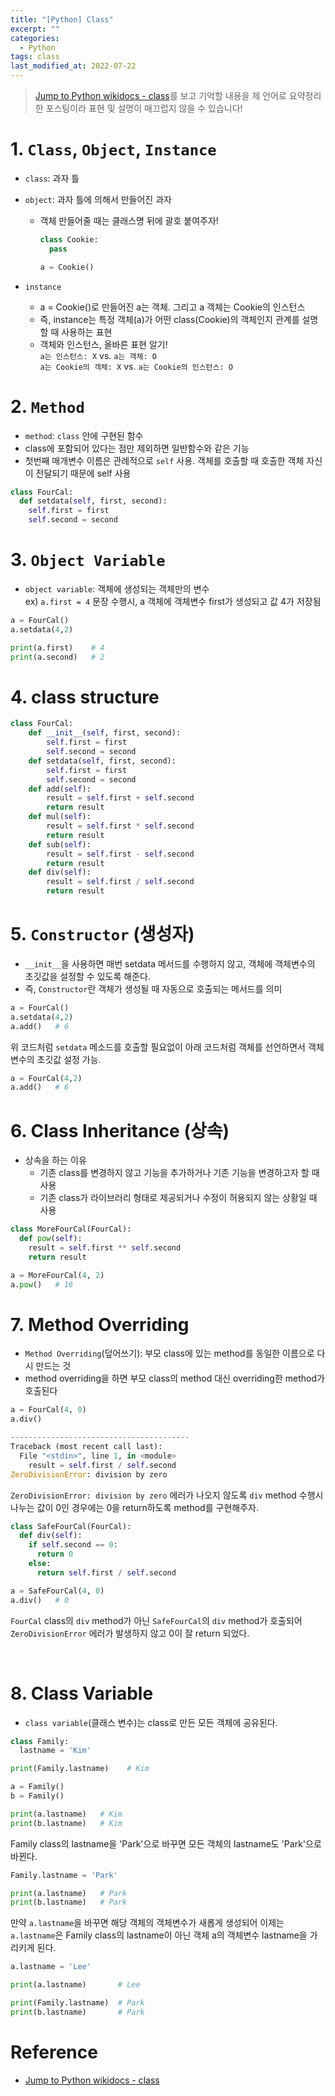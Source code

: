 ```yaml
---
title: "[Python] Class"
excerpt: ""
categories:
  - Python
tags: class
last_modified_at: 2022-07-22
---
```


> [Jump to Python wikidocs - class](https://wikidocs.net/28)를 보고 기억할 내용을 제 언어로 요약정리한 포스팅이라 표현 및 설명이 매끄럽지 않을 수 있습니다!

# 1. `Class`, `Object`, `Instance`
+ `class`: 과자 틀
+ `object`: 과자 틀에 의해서 만들어진 과자
  + 객체 만들어줄 때는 클래스명 뒤에 괄호 붙여주자!
    
    ```python
    class Cookie:
      pass

    a = Cookie()
    ```

+ `instance`
  + a = Cookie()로 만들어진 a는 객체. 그리고 a 객체는 Cookie의 인스턴스
  + 즉, instance는 특정 객체(a)가 어떤 class(Cookie)의 객체인지 관계를 설명할 때 사용하는 표현
  + 객체와 인스턴스, 올바른 표현 알기! <br>
  `a는 인스턴스: X` vs. `a는 객체: O` <br>
  `a는 Cookie의 객체: X` vs. `a는 Cookie의 인스턴스: O`

# 2. `Method`
+ `method`: `class` 안에 구현된 함수
+ class에 포함되어 있다는 점만 제외하면 일반함수와 같은 기능
+ 첫번째 매개변수 이름은 관례적으로 `self` 사용. 객체를 호출할 때 호출한 객체 자신이 전달되기 때문에 self 사용

```python
class FourCal:
  def setdata(self, first, second):
    self.first = first
    self.second = second
```

# 3. `Object Variable`
+ `object variable`: 객체에 생성되는 객체만의 변수 <br>
  ex) `a.first = 4` 문장 수행시, a 객체에 객체변수 first가 생성되고 값 4가 저장됨

```python
a = FourCal()
a.setdata(4,2)

print(a.first)    # 4
print(a.second)   # 2
```

# 4. class structure

```python
class FourCal:
    def __init__(self, first, second):
        self.first = first
        self.second = second
    def setdata(self, first, second):
        self.first = first
        self.second = second
    def add(self):
        result = self.first + self.second
        return result
    def mul(self):
        result = self.first * self.second
        return result
    def sub(self):
        result = self.first - self.second
        return result
    def div(self):
        result = self.first / self.second
        return result
```
# 5. `Constructor` (생성자)
+ `__init__`을 사용하면 매번 setdata 메서드를 수행하지 않고, 객체에 객체변수의 초깃값을 설정할 수 있도록 해준다.
+ 즉, `Constructor`란 객체가 생성될 때 자동으로 호출되는 메서드를 의미


```python
a = FourCal()
a.setdata(4,2)
a.add()   # 6
```

위 코드처럼 `setdata` 메소드를 호출할 필요없이 아래 코드처럼 객체를 선언하면서 객체변수의 초깃값 설정 가능.

```python
a = FourCal(4,2)
a.add()   # 6
```

# 6. Class Inheritance (상속)
+ 상속을 하는 이유
  + 기존 class를 변경하지 않고 기능을 추가하거나 기존 기능을 변경하고자 할 때 사용
  + 기존 class가 라이브러리 형태로 제공되거나 수정이 허용되지 않는 상황일 때 사용

```python
class MoreFourCal(FourCal):
  def pow(self):
    result = self.first ** self.second
    return result
```

```python
a = MoreFourCal(4, 2)
a.pow()   # 16
```

# 7. Method Overriding
+ `Method Overriding`(덮어쓰기): 부모 class에 있는 method를 동일한 이름으로 다시 만드는 것
+ method overriding을 하면 부모 class의 method 대신 overriding한 method가 호출된다


```python
a = FourCal(4, 0)
a.div()

----------------------------------------
Traceback (most recent call last):
  File "<stdin>", line 1, in <module>
    result = self.first / self.second
ZeroDivisionError: division by zero
```
`ZeroDivisionError: division by zero` 에러가 나오지 않도록 `div` method 수행시 나누는 값이 0인 경우에는 0을 return하도록 method를 구현해주자.

```python
class SafeFourCal(FourCal):
  def div(self):
    if self.second == 0:
      return 0
    else:
      return self.first / self.second
```

```python
a = SafeFourCal(4, 0)
a.div()   # 0
```
`FourCal` class의 `div` method가 아닌 `SafeFourCal`의 `div` method가 호출되어 `ZeroDivisionError` 에러가 발생하지 않고 0이 잘 return 되었다.

<br>

# 8. Class Variable
+ `class variable`(클래스 변수)는 class로 만든 모든 객체에 공유된다.

```python
class Family:
  lastname = 'Kim'

print(Family.lastname)    # Kim

a = Family()
b = Family()

print(a.lastname)   # Kim
print(b.lastname)   # Kim
```

Family class의 lastname을 'Park'으로 바꾸면 모든 객체의 lastname도 'Park'으로 바뀐다.

```python
Family.lastname = 'Park'

print(a.lastname)   # Park
print(b.lastname)   # Park
```

만약 `a.lastname`을 바꾸면 해당 객체의 객체변수가 새롭게 생성되어 이제는 `a.lastname`은 Family class의 lastname이 아닌 객체 a의 객체변수 lastname을 가리키게 된다.

```python
a.lastname = 'Lee'

print(a.lastname)       # Lee

print(Family.lastname)  # Park
print(b.lastname)       # Park
```

# Reference
+ [Jump to Python wikidocs - class](https://wikidocs.net/28)

<br>
